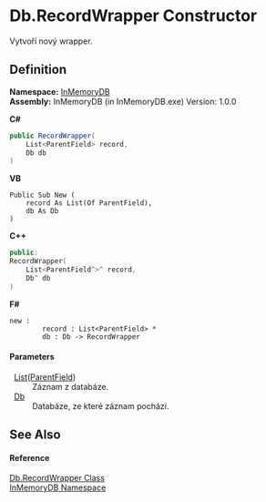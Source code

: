 # Db.RecordWrapper Constructor


Vytvoří nový wrapper.



## Definition
**Namespace:** <a href="InMemoryDB/Help/044e8d7f-0f94-a8b4-bd65-529f6359fdf7">InMemoryDB</a>  
**Assembly:** InMemoryDB (in InMemoryDB.exe) Version: 1.0.0

**C#**
``` C#
public RecordWrapper(
	List<ParentField> record,
	Db db
)
```
**VB**
``` VB
Public Sub New ( 
	record As List(Of ParentField),
	db As Db
)
```
**C++**
``` C++
public:
RecordWrapper(
	List<ParentField^>^ record, 
	Db^ db
)
```
**F#**
``` F#
new : 
        record : List<ParentField> * 
        db : Db -> RecordWrapper
```



#### Parameters
<dl><dt>  <a href="InMemoryDB/Help/https://learn.microsoft.com/dotnet/api/system.collections.generic.list-1" target="_blank" rel="noopener noreferrer">List</a>(<a href="InMemoryDB/Help/5461e5eb-5405-4cba-b818-6e7fd22b84dd">ParentField</a>)</dt><dd>Záznam z databáze.</dd><dt>  <a href="InMemoryDB/Help/072256a6-4e86-2a0a-723b-934e64bcdb43">Db</a></dt><dd>Databáze, ze které záznam pochází.</dd></dl>

## See Also


#### Reference
<a href="InMemoryDB/Help/15d1f56f-3dc8-30e2-1769-44c8b9a97dea">Db.RecordWrapper Class</a>  
<a href="InMemoryDB/Help/044e8d7f-0f94-a8b4-bd65-529f6359fdf7">InMemoryDB Namespace</a>  
